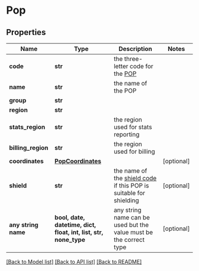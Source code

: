 # Pop


## Properties
Name | Type | Description | Notes
------------ | ------------- | ------------- | -------------
**code** | **str** | the three-letter code for the [POP](https://developer.fastly.com/learning/concepts/pop/) | 
**name** | **str** | the name of the POP | 
**group** | **str** |  | 
**region** | **str** |  | 
**stats_region** | **str** | the region used for stats reporting | 
**billing_region** | **str** | the region used for billing | 
**coordinates** | [**PopCoordinates**](PopCoordinates.md) |  | [optional] 
**shield** | **str** | the name of the [shield code](https://developer.fastly.com/learning/concepts/shielding/#choosing-a-shield-location) if this POP is suitable for shielding | [optional] 
**any string name** | **bool, date, datetime, dict, float, int, list, str, none_type** | any string name can be used but the value must be the correct type | [optional]

[[Back to Model list]](../README.md#documentation-for-models) [[Back to API list]](../README.md#documentation-for-api-endpoints) [[Back to README]](../README.md)


